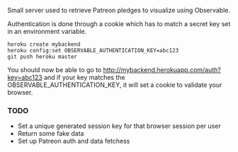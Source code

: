Small server used to retrieve Patreon pledges to visualize using Observable.

Authentication is done through a cookie which has to match a secret key set in an environment variable.


```
heroku create mybackend
heroku config:set OBSERVABLE_AUTHENTICATION_KEY=abc123
git push heroku master
```

You should now be able to go to http://mybackend.herokuapp.com/auth?key=abc123 and if your key matches the OBSERVABLE_AUTHENTICATION_KEY, it will set a cookie to validate your browser.


### TODO

- Set a unique generated session key for that browser session per user
- Return some fake data
- Set up Patreon auth and data fetchess